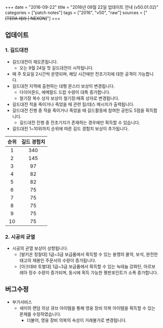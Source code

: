 +++
date = "2016-09-22"
title = "2016년 09월 22일 업데이트 안내 (v50.01.02)"
categories = ["patch notes"]
tags = ["2016", "v50", "raw"]
sources = ["~~[TERA 테라 | NEXON]~~"]
+++

## 업데이트

### **1.** 길드대전
- 길드대전이 재오픈됩니다.
  - 오는 9월 24일 첫 길드대전이 시작됩니다.
- 매 주 토요일 2시간씩 운영되며, 해당 시간에만 전초기지에 대한 공격이 가능합니다.
- 길드대전 지역에 출현하는 대형 몬스터 보상이 변경됩니다.
  - 다이아몬드, 에메랄드 드랍 수량이 대폭 증가합니다.
  - 철기장 복수 상자 보상이 철기장:매혹 상자로 변경됩니다.
- 길드대전 적을 죽이거나 죽었을 때 관련 킬/데스 메시지가 출력됩니다.
- 길드대전 진행 중 적을 죽이거나 죽었을 때 길드활동에 참여한 공헌도 5점을 획득합니다.
  - 길드대전 진행 중 전초기지가 존재하는 경우에만 획득할 수 있습니다.
- 길드대전 1~10위까지 순위에 따른 길드 경험치 보상이 추가됩니다.

| 순위 | 길드 경험치 |
| :-: | :-: |
| 1 | 340 |
| 2 | 145 |
| 3 | 97 |
| 4 | 82 |
| 5 | 82 |
| 6 | 75 |
| 7 | 75 |
| 8 | 75 |
| 9 | 75 |
| 10 | 75 |

### **2.** 시공의 균열
- 시공의 균열 보상이 상향됩니다.
  - [발키온 정찰대] 1급~3급 보급품에서 획득할 수 있는 용맹의 물약, 보석, 완전한 태고의 재봉인 주문서의 수량이 증가됩니다.
  - [아크데바 토벌대] 1급~3급 보급품에서 획득할 수 있는 녹테늄 강화탄, 아르보레아 정수 수량이 증가되며, 동시에 획득 가능한 평판포인트가 소폭 증가합니다.

## 버그수정

- 부가서비스
  - 세미의 랜덤 의상 큐브 아이템을 통해 영웅 장비 의복 아이템을 획득할 수 있는 문제를 수정하였습니다.
    - 더불어, 영웅 장비 의복의 속성이 거래불가로 변경됩니다.

